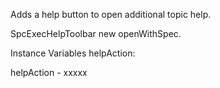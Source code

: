 Adds a help button to open additional topic help.

SpcExecHelpToolbar new openWithSpec.

Instance Variables
	helpAction:		<Object>

helpAction
	- xxxxx
